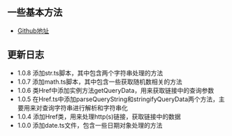 ## 一些基本方法
- [Github地址](https://github.com/just2011lin/flayn)

## 更新日志
- 1.0.8 添加str.ts脚本，其中包含两个字符串处理的方法
- 1.0.7 添加math.ts脚本，其中包含一些获取随机数相关的方法
- 1.0.6 类Href中添加实例方法getQueryData，用来获取链接中的查询参数
- 1.0.5 在Href.ts中添加parseQueryString和stringifyQueryData两个方法，主要用来对查询字符串进行解析和字符串化
- 1.0.4 添加Href类，用来处理http(s)链接，获取链接中的数据
- 1.0.0 添加date.ts文件，包含一些日期对象处理的方法